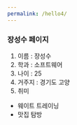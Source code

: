 ```yaml
---
permalink: /hello4/
---
```


### 장성수 페이지

1. 이름 : 장성수
2. 학과 : 소프트웨어
3. 나이 : 25
4. 거주지 : 경기도 고양
5. 취미
 * 웨이트 트레이닝
 * 맛집 탐방


